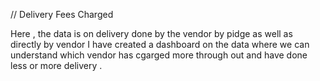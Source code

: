 // Delivery Fees Charged 

Here , the data is on delivery done by the vendor by pidge as well as directly by vendor 
I have created a dashboard on the data where we can understand which vendor has cgarged more through out and have done less or more delivery .
